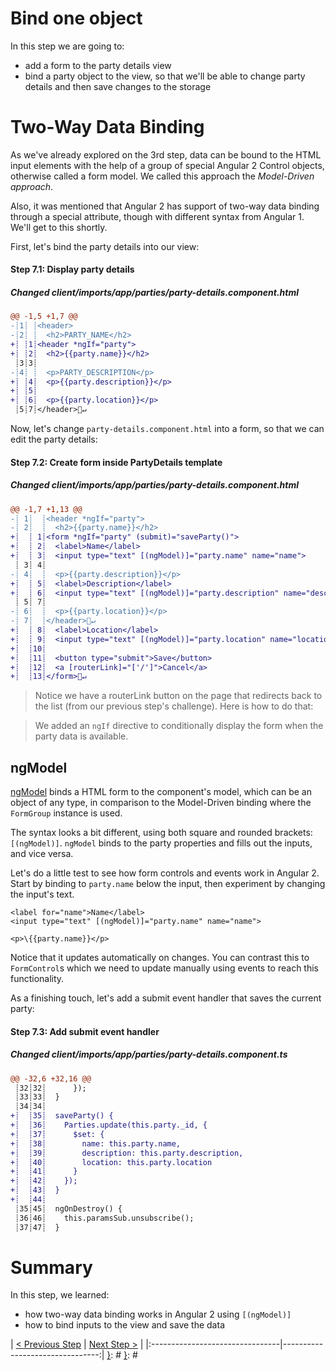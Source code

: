 [__prod__]: #
[{]: <region> (header)

[}]: #
[{]: <region> (body)
# Bind one object

In this step we are going to:

- add a form to the party details view
- bind a party object to the view, so that we'll be able to change party details and
then save changes to the storage

# Two-Way Data Binding

As we've already explored on the 3rd step, data can be bound to the HTML input elements
with the help of a group of special Angular 2 Control objects, otherwise called a form model.
We called this approach the _Model-Driven approach_.

Also, it was mentioned that Angular 2 has support of two-way data binding
through a special attribute, though with different syntax from Angular 1. We'll get to this shortly.

First, let's bind the party details into our view:

[{]: <helper> (diff_step 7.1)
#### Step 7.1: Display party details

##### Changed client/imports/app/parties/party-details.component.html
```diff
@@ -1,5 +1,7 @@
-┊1┊ ┊<header>
-┊2┊ ┊  <h2>PARTY_NAME</h2>
+┊ ┊1┊<header *ngIf="party">
+┊ ┊2┊  <h2>{{party.name}}</h2>
 ┊3┊3┊
-┊4┊ ┊  <p>PARTY_DESCRIPTION</p>
+┊ ┊4┊  <p>{{party.description}}</p>
+┊ ┊5┊
+┊ ┊6┊  <p>{{party.location}}</p>
 ┊5┊7┊</header>🚫↵
```
[}]: #

Now, let's change `party-details.component.html` into a form, so that we can edit the party details:

[{]: <helper> (diff_step 7.2)
#### Step 7.2: Create form inside PartyDetails template

##### Changed client/imports/app/parties/party-details.component.html
```diff
@@ -1,7 +1,13 @@
-┊ 1┊  ┊<header *ngIf="party">
-┊ 2┊  ┊  <h2>{{party.name}}</h2>
+┊  ┊ 1┊<form *ngIf="party" (submit)="saveParty()">
+┊  ┊ 2┊  <label>Name</label>
+┊  ┊ 3┊  <input type="text" [(ngModel)]="party.name" name="name">
 ┊ 3┊ 4┊
-┊ 4┊  ┊  <p>{{party.description}}</p>
+┊  ┊ 5┊  <label>Description</label>
+┊  ┊ 6┊  <input type="text" [(ngModel)]="party.description" name="description">
 ┊ 5┊ 7┊
-┊ 6┊  ┊  <p>{{party.location}}</p>
-┊ 7┊  ┊</header>🚫↵
+┊  ┊ 8┊  <label>Location</label>
+┊  ┊ 9┊  <input type="text" [(ngModel)]="party.location" name="location">
+┊  ┊10┊
+┊  ┊11┊  <button type="submit">Save</button>
+┊  ┊12┊  <a [routerLink]="['/']">Cancel</a>
+┊  ┊13┊</form>🚫↵
```
[}]: #

> Notice we have a routerLink button on the page that redirects back to the list (from our previous step's challenge). Here is how to do that:

> We added an `ngIf` directive to conditionally display the form when the party data is available.

## ngModel

[ngModel](https://angular.io/docs/js/latest/api/common/NgModel-directive.html) binds a HTML form to the component's model, which can be an object of any type, in comparison to
the Model-Driven binding where the `FormGroup` instance is used.

The syntax looks a bit different, using both square and rounded brackets: `[(ngModel)]`. `ngModel` binds to the party properties and fills out the inputs, and vice versa.

Let's do a little test to see how form controls and events work in Angular 2. Start by binding to `party.name` below the input, then experiment by changing the input's text.

    <label for="name">Name</label>
    <input type="text" [(ngModel)]="party.name" name="name">

    <p>\{{party.name}}</p>

Notice that it updates automatically on changes. You can contrast this to `FormControl`s which we need to update manually using events to reach this functionality.

As a finishing touch, let's add a submit event handler that saves the current party:

[{]: <helper> (diff_step 7.3)
#### Step 7.3: Add submit event handler

##### Changed client/imports/app/parties/party-details.component.ts
```diff
@@ -32,6 +32,16 @@
 ┊32┊32┊      });
 ┊33┊33┊  }
 ┊34┊34┊
+┊  ┊35┊  saveParty() {
+┊  ┊36┊    Parties.update(this.party._id, {
+┊  ┊37┊      $set: {
+┊  ┊38┊        name: this.party.name,
+┊  ┊39┊        description: this.party.description,
+┊  ┊40┊        location: this.party.location
+┊  ┊41┊      }
+┊  ┊42┊    });
+┊  ┊43┊  }
+┊  ┊44┊
 ┊35┊45┊  ngOnDestroy() {
 ┊36┊46┊    this.paramsSub.unsubscribe();
 ┊37┊47┊  }
```
[}]: #

# Summary

In this step, we learned:

- how two-way data binding works in Angular 2 using `[(ngModel)]`
- how to bind inputs to the view and save the data

[}]: #
[{]: <region> (footer)
[{]: <helper> (nav_step)
| [< Previous Step](step6.md) | [Next Step >](step8.md) |
|:--------------------------------|--------------------------------:|
[}]: #
[}]: #